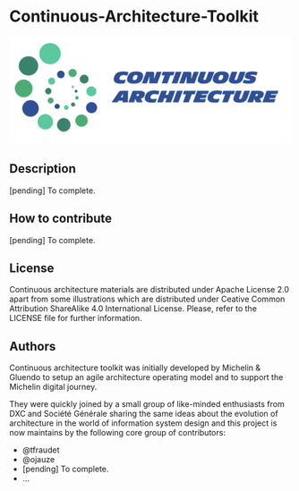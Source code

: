 # Continuous-Architecture-Toolkit

![ca-logo](./img/continuous-architecture-logo.png)

## Description

[pending] To complete.

## How to contribute

[pending] To complete.

## License

Continuous architecture materials are distributed under Apache License 2.0 apart from some illustrations which are distributed under Ceative Common Attribution ShareAlike 4.0 International License. Please, refer to the LICENSE file for further information.

## Authors

Continuous architecture toolkit was initially developed by Michelin & Gluendo to setup an agile architecture operating model and to support the Michelin digital journey.

They were quickly joined by a small group of like-minded enthusiasts from DXC and Société Générale sharing the same ideas about the evolution of architecture in the world of information system design and this project is now maintains by the following core group of contributors:

* @tfraudet
* @ojauze
* [pending] To complete.
* ...
